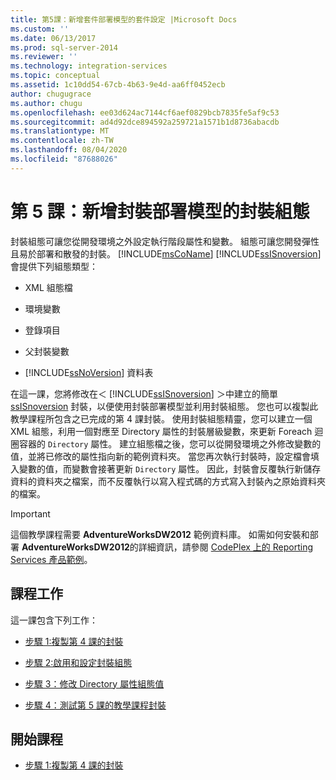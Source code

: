 ```yaml
---
title: 第5課：新增套件部署模型的套件設定 |Microsoft Docs
ms.custom: ''
ms.date: 06/13/2017
ms.prod: sql-server-2014
ms.reviewer: ''
ms.technology: integration-services
ms.topic: conceptual
ms.assetid: 1c10dd54-67cb-4b63-9e4d-aa6ff0452ecb
author: chugugrace
ms.author: chugu
ms.openlocfilehash: ee03d624ac7144cf6aef0829bcb7835fe5af9c53
ms.sourcegitcommit: ad4d92dce894592a259721a1571b1d8736abacdb
ms.translationtype: MT
ms.contentlocale: zh-TW
ms.lasthandoff: 08/04/2020
ms.locfileid: "87688026"
---
```

# <a name="lesson-5-adding-package-configurations-for-the-package-deployment-model"></a>第 5 課：新增封裝部署模型的封裝組態
  封裝組態可讓您從開發環境之外設定執行階段屬性和變數。 組態可讓您開發彈性且易於部署和散發的封裝。 [!INCLUDE[msCoName](../includes/msconame-md.md)] [!INCLUDE[ssISnoversion](../includes/ssisnoversion-md.md)] 會提供下列組態類型：  
  
-   XML 組態檔  
  
-   環境變數  
  
-   登錄項目  
  
-   父封裝變數  
  
-   [!INCLUDE[ssNoVersion](../includes/ssnoversion-md.md)] 資料表  
  
 在這一課，您將修改在＜ [!INCLUDE[ssISnoversion](../includes/ssisnoversion-md.md)] ＞中建立的簡單 [ssISnoversion](lesson-4-add-error-flow-redirection-with-ssis.md) 封裝，以便使用封裝部署模型並利用封裝組態。 您也可以複製此教學課程所包含之已完成的第 4 課封裝。 使用封裝組態精靈，您可以建立一個 XML 組態，利用一個對應至 Directory 屬性的封裝層級變數，來更新 Foreach 迴圈容器的 `Directory` 屬性。 建立組態檔之後，您可以從開發環境之外修改變數的值，並將已修改的屬性指向新的範例資料夾。 當您再次執行封裝時，設定檔會填入變數的值，而變數會接著更新 `Directory` 屬性。 因此，封裝會反覆執行新儲存資料的資料夾之檔案，而不反覆執行以寫入程式碼的方式寫入封裝內之原始資料夾的檔案。  
  
> [!IMPORTANT]  
>  這個教學課程需要 **AdventureWorksDW2012** 範例資料庫。 如需如何安裝和部署 **AdventureWorksDW2012**的詳細資訊，請參閱 [CodePlex 上的 Reporting Services 產品範例](https://go.microsoft.com/fwlink/?LinkID=526910)。  
  
## <a name="lesson-tasks"></a>課程工作  
 這一課包含下列工作：  
  
-   [步驟 1:複製第 4 課的封裝](lesson-5-1-copying-the-lesson-4-package.md)  
  
-   [步驟 2:啟用和設定封裝組態](lesson-5-2-enabling-and-configuring-package-configurations.md)  
  
-   [步驟 3：修改 Directory 屬性組態值](lesson-5-3-modifying-the-directory-property-configuration-value.md)  
  
-   [步驟 4：測試第 5 課的教學課程封裝](lesson-5-4-testing-the-lesson-5-tutorial-package.md)  
  
## <a name="start-the-lesson"></a>開始課程  
  
-   [步驟 1:複製第 4 課的封裝](lesson-5-1-copying-the-lesson-4-package.md)  
  
  
